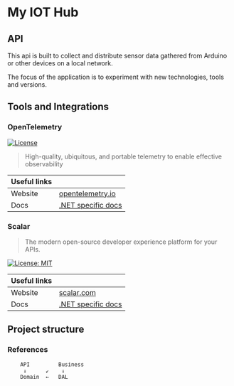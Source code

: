 # My IOT Hub
## API
This api is built to collect and distribute sensor data gathered from Arduino or other devices on a local network. 

The focus of the application is to experiment with new technologies, tools and versions. 

## Tools and Integrations
### OpenTelemetry 
[![License](https://img.shields.io/badge/License-Apache_2.0-blue.svg)](https://opensource.org/licenses/Apache-2.0)
> High-quality, ubiquitous, and portable telemetry to enable effective observability

|Useful links   |       |
| ---           | ---   |
|Website        | [opentelemetry.io](https://opentelemetry.io) |
| Docs          | [.NET specific docs](https://opentelemetry.io/docs/languages/dotnet/) |



### Scalar
> The modern open-source developer experience platform for your APIs.

[![License: MIT](https://img.shields.io/badge/License-MIT-yellow.svg)](https://opensource.org/licenses/MIT)

|Useful links   |       |
| ---           | ---   |
|Website        | [scalar.com](https://scalar.com) |
| Docs          | [.NET specific docs](https://guides.scalar.com/scalar/scalar-api-references/integrations/net-aspnet-core/integration) |

## Project structure
### References
```
    API         Business
     ↓      ↙    ↓
    Domain  ←   DAL
```
     